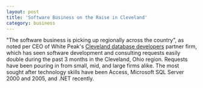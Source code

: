 ```yaml
---
layout: post
title: 'Software Business on the Raise in Cleveland'
category: business
---
```


"The software business is picking up regionally across the country", as noted per CEO of White Peak's <a href="http://www.intersoftdevelopment.com/">Cleveland database developers</a> partner firm, which has seen software development and consulting requests easily double during the past 3 months in the Cleveland, Ohio region.  Requests have been pouring in from small, mid, and large firms alike.  The most sought after technology skills have been Access, Microsoft SQL Server 2000 and 2005, and .NET recently.
